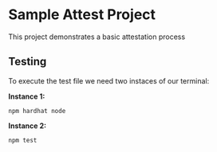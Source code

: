 # Sample Attest Project

This project demonstrates a basic attestation process

## Testing

To execute the test file we need two instaces of our terminal:

**Instance 1:**

```
npm hardhat node

```

**Instance 2:**

```
npm test

```
